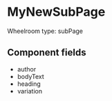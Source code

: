 # MyNewSubPage

Wheelroom type: subPage

## Component fields

- author
- bodyText
- heading
- variation


